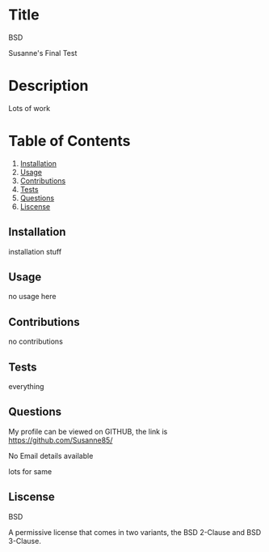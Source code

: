 # Title

BSD



  
Susanne's Final Test

# Description

Lots of work

# Table of Contents
1. [Installation](#Installation)
2. [Usage](#Usage)
3. [Contributions](#Contributions)
4. [Tests](#Tests)
5. [Questions](#Questions)
6. [Liscense](#Liscense)

 
## Installation
installation stuff

## Usage
no usage here

## Contributions
no contributions

## Tests
everything

## Questions


My profile can be viewed on GITHUB, the link is https://github.com/Susanne85/

No Email details available

lots for same

## Liscense

BSD

A permissive license that comes in two variants, the BSD 2-Clause and BSD 3-Clause.





